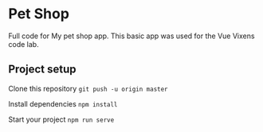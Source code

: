 # Pet Shop

Full code for My pet shop app. This basic app was used for the Vue Vixens code lab.

## Project setup

Clone this repository `git push -u origin master`

Install dependencies `npm install`

Start your project `npm run serve`

